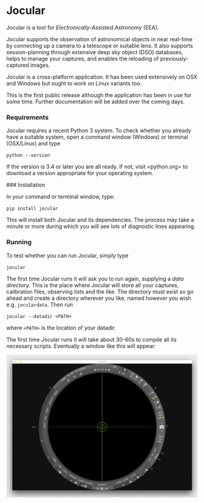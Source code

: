 # Jocular

Jocular is a tool for *Electronically-Assisted Astronomy* (EEA).

Jocular supports the observation of astronomical objects in near real-time by connecting up a camera to a telescope or suitable lens. It also supports session-planning through extensive deep sky object (DSO) databases, helps to manage your captures, and
enables the reloading of previously-captured images.

Jocular is a cross-platform application. It has been used extensively on OSX and Windows but ought to work on Linux variants too. 

This is the first public release although the application has been in use for some time. Further documentation will be added over the coming days.

### Requirements

Jocular requires a recent Python 3 system. To check whether you already have a suitable system, open a command window (Windows) or terminal (OSX/Linux) and type

	python --version

If the version is 3.4 or later you are all ready. If not, visit <python.org> to download a version appropriate for your operating system.

### Installation

In your command or terminal window, type:

	pip install jocular

This will install both Jocular and its dependencies. The process may take a minute or more during which you will see lots of diagnostic lines appearing.

### Running

To test whether you can run Jocular, simply type

	jocular

The first time Jocular runs it will ask you to run again, supplying a *data directory*. This is the place where Jocular will store all your captures, calibration files, observing lists and the like. The directory must exist so go ahead and create a directory wherever you like, named however you wish e.g. `joculardata`. Then run 

	jocular --datadir <PATH>

where `<PATH>` is the location of your datadir.

The first time Jocular runs it will take about 30-60s to compile all its necessary scripts. Eventually a window like this will appear:

![Jocular starting screen](./images/startup_screen.png)






